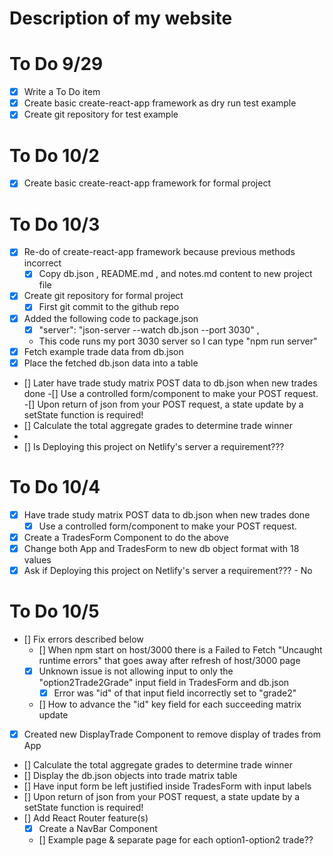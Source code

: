 
# Description of my website

# To Do 9/29
- [x] Write a To Do item
- [x] Create basic create-react-app framework as dry run test example
- [x] Create git repository for test example

# To Do 10/2
- [x] Create basic create-react-app framework for formal project

# To Do 10/3
- [x] Re-do of create-react-app framework because previous methods incorrect
    - [x] Copy db.json , README.md , and notes.md content to new project file
- [x] Create git repository for formal project
    - [x] First git commit to the github repo
- [x]  Added the following code to package.json
    - [x] "server": "json-server --watch db.json --port 3030" ,
    - This code runs  my port 3030 server so I can type "npm run server"
- [x] Fetch example trade data from db.json
- [x] Place the fetched db.json data into a table
- [] Later have trade study matrix POST data to db.json when new trades done
    -[] Use a controlled form/component to make your POST request.
    -[] Upon return of json from your POST request, a state update by a setState function is required!
- [] Calculate the total aggregate grades to determine trade winner
-
- [] Is Deploying this project on Netlify's server a requirement???

# To Do 10/4
-[x] Have trade study matrix POST data to db.json when new trades done
    -[x] Use a controlled form/component to make your POST request.
- [x] Create a TradesForm Component to do the above
- [x] Change both App and TradesForm to new db object format with 18 values
- [x] Ask if Deploying this project on Netlify's server a requirement??? - No

# To Do 10/5
- [] Fix errors described below
    - [] When npm start on host/3000 there is a Failed to Fetch "Uncaught runtime errors" that goes away after refresh of host/3000 page
    - [x] Unknown issue is not allowing input to only the "option2Trade2Grade" input field in TradesForm and db.json
        -[x] Error was "id" of that input field incorrectly set to "grade2"
    - [] How to advance the "id" key field for each succeeding matrix update
-[x] Created new DisplayTrade Component to remove display of trades from App
- [] Calculate the total aggregate grades to determine trade winner
- [] Display the db.json objects into trade matrix table
- [] Have input form be left justified inside TradesForm with input labels
- [] Upon return of json from your POST request, a state update by a setState function is required!
- [] Add React Router feature(s)
    - [x] Create a NavBar Component
    - [] Example page & separate page for each option1-option2 trade??



    



